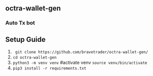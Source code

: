## octra-wallet-gen
### Auto Tx bot
## Setup Guide
1. ``` git clone https://github.com/bravetrader/octra-wallet-gen/```
2. ```cd octra-wallet-gen```
3. ```python3 -m venv venv```
   #activate venv   ```source venv/bin/activate```
4. ```pip3 install -r requirements.txt```
